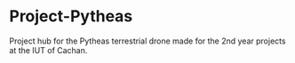 # Project-Pytheas
Project hub for the Pytheas terrestrial drone made for the 2nd year projects at the IUT of Cachan.
